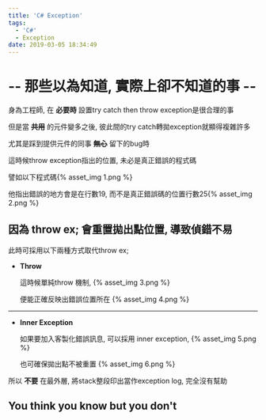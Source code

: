 ```yaml
---
title: 'C# Exception'
tags:
  - 'C#'
  - Exception
date: 2019-03-05 18:34:49
---
```



# -- 那些以為知道, 實際上卻不知道的事 --

身為工程師, 在 **必要時** 設置try catch then throw exception是很合理的事
<!-- More -->

但是當 **~~共用~~** 的元件變多之後, 彼此間的try catch轉拋exception就顯得複雜許多

尤其是踩到提供元件的同事 **~~無心~~** 留下的bug時

這時候throw exception指出的位置, 未必是真正錯誤的程式碼

譬如以下程式碼{% asset_img 1.png %}


他指出錯誤的地方會是在行數19, 而不是真正錯誤碼的位置行數25{% asset_img 2.png %}

## 因為 throw ex; 會重置拋出點位置, 導致偵錯不易

此時可採用以下兩種方式取代throw ex;

* **Throw**

    這時候單純throw 機制, {% asset_img 3.png %} 

    便能正確反映出錯誤位置所在
    {% asset_img 4.png %}

---

* **Inner Exception**

    如果要加入客製化錯誤訊息, 可以採用 inner exception,
    {% asset_img 5.png %}

    也可確保拋出點不被重置
    {% asset_img 6.png %}

所以 **不要** 在最外層, 將stack整段印出當作exception log, 完全沒有幫助

## You think you know but you don't
